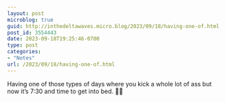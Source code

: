 ```yaml
---
layout: post
microblog: true
guid: http://inthedeltawaves.micro.blog/2023/09/18/having-one-of.html
post_id: 3554443
date: 2023-09-18T19:25:46-0700
type: post
categories:
- "Notes"
url: /2023/09/18/having-one-of.html
---
```

Having one of those types of days where you kick a whole lot of ass but now it’s 7:30 and time to get into bed. 😵‍💫
